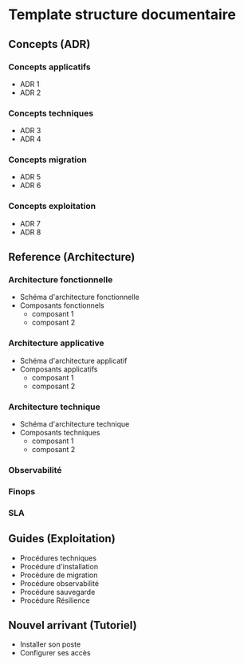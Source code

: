 # Template structure documentaire

## Concepts (ADR)

### Concepts applicatifs
* ADR 1
* ADR 2

### Concepts techniques
* ADR 3
* ADR 4

### Concepts migration
* ADR 5
* ADR 6

### Concepts exploitation
* ADR 7
* ADR 8

## Reference (Architecture)

### Architecture fonctionnelle
* Schéma d'architecture fonctionnelle
* Composants fonctionnels
  * composant 1
  * composant 2

### Architecture applicative
* Schéma d'architecture applicatif
* Composants applicatifs
  * composant 1
  * composant 2

### Architecture technique
* Schéma d'architecture technique
* Composants techniques
  * composant 1
  * composant 2

### Observabilité

### Finops

### SLA

## Guides (Exploitation)
* Procédures techniques
* Procédure d'installation
* Procédure de migration
* Procédure observabilité 
* Procédure sauvegarde
* Procédure Résilience

## Nouvel arrivant (Tutoriel)
* Installer son poste
* Configurer ses accès
